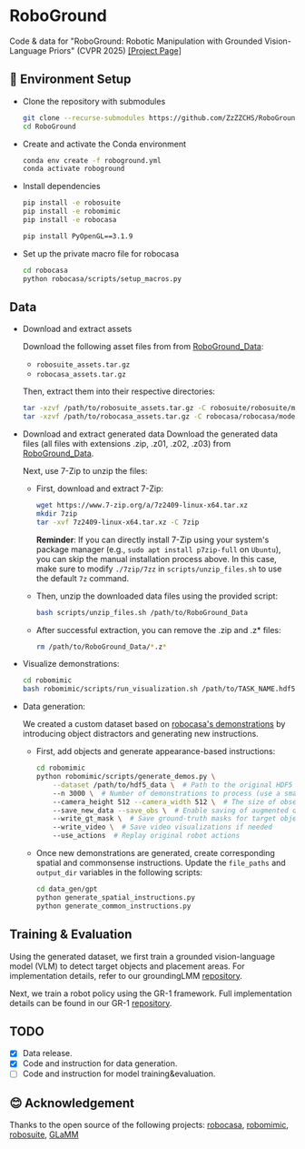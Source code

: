 # RoboGround
Code &amp; data for "RoboGround: Robotic Manipulation with Grounded Vision-Language Priors" (CVPR 2025) [[Project Page]](https://robo-ground.github.io/)


## 🔨 Environment Setup

- Clone the repository with submodules
    ```bash
    git clone --recurse-submodules https://github.com/ZzZZCHS/RoboGround.git
    cd RoboGround
    ```

- Create and activate the Conda environment
    ```bash
    conda env create -f roboground.yml
    conda activate roboground
    ```

- Install dependencies
    ```bash
    pip install -e robosuite
    pip install -e robomimic
    pip install -e robocasa

    pip install PyOpenGL==3.1.9
    ```

- Set up the private macro file for robocasa
    ```bash
    cd robocasa
    python robocasa/scripts/setup_macros.py
    ```

## Data

- Download and extract assets

    Download the following asset files from from [RoboGround_Data](https://huggingface.co/datasets/ZzZZCHS/RoboGround_Data/tree/main):
    - `robosuite_assets.tar.gz`
    - `robocasa_assets.tar.gz`
    
    Then, extract them into their respective directories:
    ```bash
    tar -xzvf /path/to/robosuite_assets.tar.gz -C robosuite/robosuite/models/
    tar -xzvf /path/to/robocasa_assets.tar.gz -C robocasa/robocasa/models/
    ```

- Download and extract generated data
    Download the generated data files (all files with extensions .zip, .z01, .z02, .z03) from [RoboGround_Data](https://huggingface.co/datasets/ZzZZCHS/RoboGround_Data/tree/main). 
    
    Next, use 7-Zip to unzip the files:
    - First, download and extract 7-Zip:
        ```bash
        wget https://www.7-zip.org/a/7z2409-linux-x64.tar.xz
        mkdir 7zip
        tar -xvf 7z2409-linux-x64.tar.xz -C 7zip
        ```
        **Reminder**: If you can directly install 7-Zip using your system's package manager (e.g., `sudo apt install p7zip-full` on `Ubuntu`), you can skip the manual installation process above. In this case, make sure to modify `./7zip/7zz` in `scripts/unzip_files.sh` to use the default `7z` command.

    - Then, unzip the downloaded data files using the provided script:
        ```bash
        bash scripts/unzip_files.sh /path/to/RoboGround_Data
        ```

    - After successful extraction, you can remove the .zip and .z* files:
        ```bash
        rm /path/to/RoboGround_Data/*.z*
        ```

- Visualize demonstrations:
    ```bash
    cd robomimic
    bash robomimic/scripts/run_visualization.sh /path/to/TASK_NAME.hdf5
    ```

- Data generation:

    We created a custom dataset based on [robocasa's demonstrations](https://robocasa.ai/docs/use_cases/downloading_datasets.html) by introducing object distractors and generating new instructions. 

    - First, add objects and generate appearance-based instructions:
        ```bash
        cd robomimic
        python robomimic/scripts/generate_demos.py \
            --dataset /path/to/hdf5_data \  # Path to the original HDF5 dataset
            --n 3000 \  # Number of demonstrations to process (use a small number for debugging)
            --camera_height 512 --camera_width 512 \  # The size of observation images/masks
            --save_new_data --save_obs \  # Enable saving of augmented data and observations
            --write_gt_mask \  # Save ground-truth masks for target objects and placement areas
            --write_video \  # Save video visualizations if needed
            --use_actions  # Replay original robot actions
        ```

    - Once new demonstrations are generated, create corresponding spatial and commonsense instructions. Update the `file_paths` and `output_dir` variables in the following scripts:
        ```bash
        cd data_gen/gpt
        python generate_spatial_instructions.py
        python generate_common_instructions.py
        ```

## Training & Evaluation
Using the generated dataset, we first train a grounded vision-language model (VLM) to detect target objects and placement areas. For implementation details, refer to our groundingLMM [repository](https://github.com/ZzZZCHS/groundingLMM).

Next, we train a robot policy using the GR-1 framework. Full implementation details can be found in our GR-1 [repository](https://github.com/ZzZZCHS/GR1).

## TODO

- [x] Data release.
- [x] Code and instruction for data generation.
- [ ] Code and instruction for model training&evaluation.

## 😊 Acknowledgement

Thanks to the open source of the following projects:
[robocasa](https://github.com/robocasa/robocasa/tree/main), [robomimic](https://github.com/ARISE-Initiative/robomimic), [robosuite](https://github.com/ARISE-Initiative/robosuite/tree/master), [GLaMM](https://github.com/mbzuai-oryx/groundingLMM)